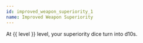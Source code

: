 ```yaml
---
id: improved_weapon_superiority_1
name: Improved Weapon Superiority
---
```

At {{ level }} level, your superiority dice turn into d10s.